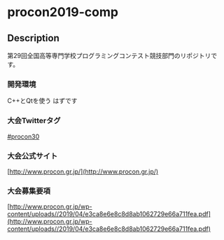 # procon2019-comp
## Description

第29回全国高等専門学校プログラミングコンテスト競技部門のリポジトリです。

### 開発環境

C++とQtを使う はずです

### 大会Twitterタグ
[#procon30](https://twitter.com/search?q=%23procon30)

### 大会公式サイト
[http://www.procon.gr.jp/](http://www.procon.gr.jp/)

### 大会募集要項
[http://www.procon.gr.jp/wp-content/uploads//2019/04/e3ca8e6e8c8d8ab1062729e66a711fea.pdf](http://www.procon.gr.jp/wp-content/uploads//2019/04/e3ca8e6e8c8d8ab1062729e66a711fea.pdf)
